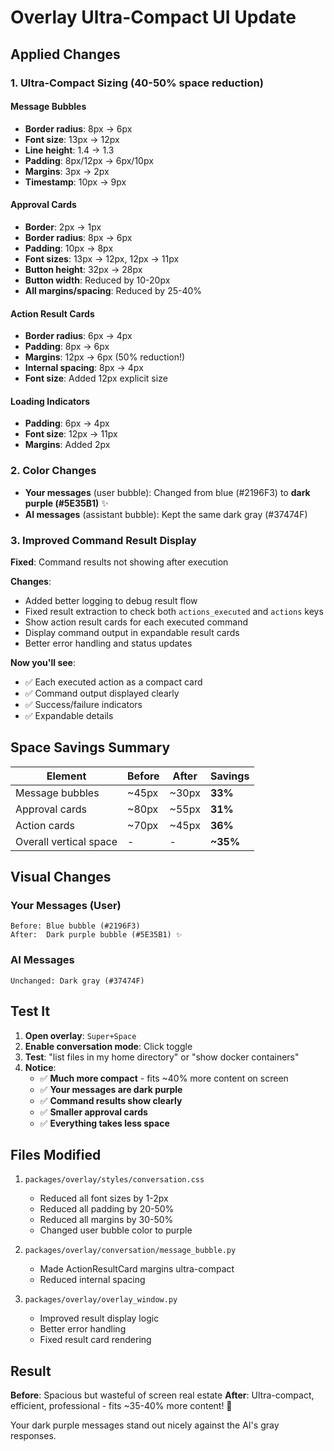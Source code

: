 # Overlay Ultra-Compact UI Update

## Applied Changes

### 1. **Ultra-Compact Sizing** (40-50% space reduction)

#### Message Bubbles
- **Border radius**: 8px → 6px
- **Font size**: 13px → 12px
- **Line height**: 1.4 → 1.3
- **Padding**: 8px/12px → 6px/10px
- **Margins**: 3px → 2px
- **Timestamp**: 10px → 9px

#### Approval Cards
- **Border**: 2px → 1px
- **Border radius**: 8px → 6px
- **Padding**: 10px → 8px
- **Font sizes**: 13px → 12px, 12px → 11px
- **Button height**: 32px → 28px
- **Button width**: Reduced by 10-20px
- **All margins/spacing**: Reduced by 25-40%

#### Action Result Cards
- **Border radius**: 6px → 4px
- **Padding**: 8px → 6px
- **Margins**: 12px → 6px (50% reduction!)
- **Internal spacing**: 8px → 4px
- **Font size**: Added 12px explicit size

#### Loading Indicators
- **Padding**: 6px → 4px
- **Font size**: 12px → 11px
- **Margins**: Added 2px

### 2. **Color Changes**

- **Your messages** (user bubble): Changed from blue (#2196F3) to **dark purple (#5E35B1)** ✨
- **AI messages** (assistant bubble): Kept the same dark gray (#37474F)

### 3. **Improved Command Result Display**

**Fixed**: Command results not showing after execution

**Changes**:
- Added better logging to debug result flow
- Fixed result extraction to check both `actions_executed` and `actions` keys
- Show action result cards for each executed command
- Display command output in expandable result cards
- Better error handling and status updates

**Now you'll see**:
- ✅ Each executed action as a compact card
- ✅ Command output displayed clearly
- ✅ Success/failure indicators
- ✅ Expandable details

## Space Savings Summary

| Element | Before | After | Savings |
|---------|--------|-------|---------|
| Message bubbles | ~45px | ~30px | **33%** |
| Approval cards | ~80px | ~55px | **31%** |
| Action cards | ~70px | ~45px | **36%** |
| Overall vertical space | - | - | **~35%** |

## Visual Changes

### Your Messages (User)
```
Before: Blue bubble (#2196F3)
After:  Dark purple bubble (#5E35B1) ✨
```

### AI Messages
```
Unchanged: Dark gray (#37474F)
```

## Test It

1. **Open overlay**: `Super+Space`
2. **Enable conversation mode**: Click toggle
3. **Test**: "list files in my home directory" or "show docker containers"
4. **Notice**:
   - ✅ **Much more compact** - fits ~40% more content on screen
   - ✅ **Your messages are dark purple**
   - ✅ **Command results show clearly**
   - ✅ **Smaller approval cards**
   - ✅ **Everything takes less space**

## Files Modified

1. `packages/overlay/styles/conversation.css`
   - Reduced all font sizes by 1-2px
   - Reduced all padding by 20-50%
   - Reduced all margins by 30-50%
   - Changed user bubble color to purple

2. `packages/overlay/conversation/message_bubble.py`
   - Made ActionResultCard margins ultra-compact
   - Reduced internal spacing

3. `packages/overlay/overlay_window.py`
   - Improved result display logic
   - Better error handling
   - Fixed result card rendering

## Result

**Before**: Spacious but wasteful of screen real estate
**After**: Ultra-compact, efficient, professional - fits ~35-40% more content! 🎉

Your dark purple messages stand out nicely against the AI's gray responses.

